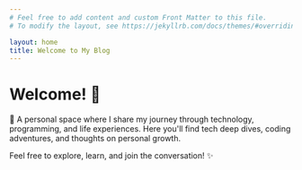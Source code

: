 ```yaml
---
# Feel free to add content and custom Front Matter to this file.
# To modify the layout, see https://jekyllrb.com/docs/themes/#overriding-theme-defaults

layout: home
title: Welcome to My Blog
---
```


# Welcome! 👋

🌱 A personal space where I share my journey through technology, programming, and life experiences. Here you'll find tech deep dives, coding adventures, and thoughts on personal growth.

Feel free to explore, learn, and join the conversation! ✨
